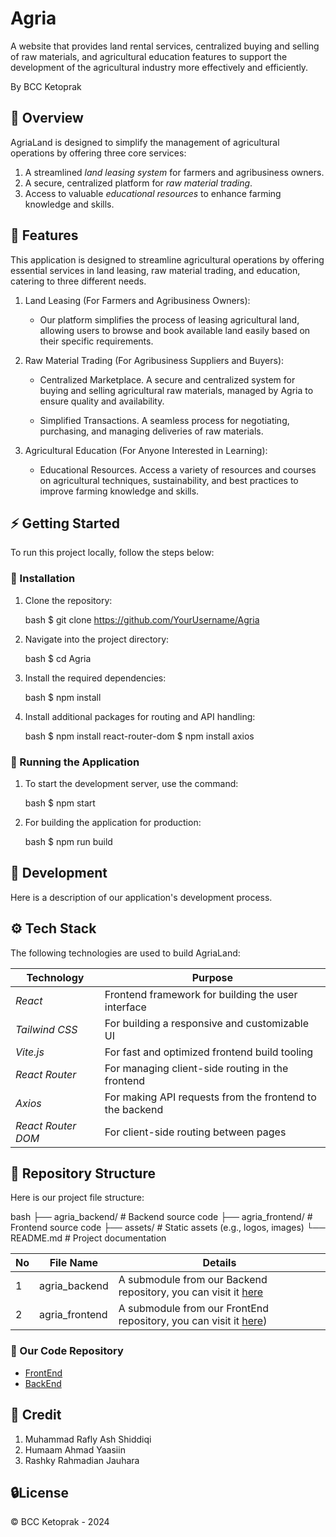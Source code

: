 # Agria
A website that provides land rental services, centralized buying and selling of raw materials, and agricultural education features to support the development of the agricultural industry more effectively and efficiently.

By BCC Ketoprak

## 📕 Overview

AgriaLand is designed to simplify the management of agricultural operations by offering three core services:
1. A streamlined *land leasing system* for farmers and agribusiness owners.
2. A secure, centralized platform for *raw material trading*.
3. Access to valuable *educational resources* to enhance farming knowledge and skills.

## 📖 Features
This application is designed to streamline agricultural operations by offering essential services in land leasing, raw material trading, and education, catering to three different needs.

1. Land Leasing (For Farmers and Agribusiness Owners): 

    * Our platform simplifies the process of leasing agricultural land, allowing users to browse and book available land easily based on their specific requirements.

2. Raw Material Trading (For Agribusiness Suppliers and Buyers): 

    * Centralized Marketplace. A secure and centralized system for buying and selling agricultural raw materials, managed by Agria to ensure quality and availability.
  
    * Simplified Transactions. A seamless process for negotiating, purchasing, and managing deliveries of raw materials.

3. Agricultural Education (For Anyone Interested in Learning): 

    * Educational Resources. Access a variety of resources and courses on agricultural techniques, sustainability, and best practices to improve farming knowledge and skills.

## ⚡ Getting Started

To run this project locally, follow the steps below:

### 👾 Installation

1. Clone the repository:

    bash
    $ git clone https://github.com/YourUsername/Agria
    

2. Navigate into the project directory:

    bash
    $ cd Agria
    

3. Install the required dependencies:

    bash
    $ npm install
    

4. Install additional packages for routing and API handling:

    bash
    $ npm install react-router-dom
    $ npm install axios
    

### 🦿 Running the Application

1. To start the development server, use the command:

    bash
    $ npm start
    

2. For building the application for production:

    bash
    $ npm run build
    

## 🔧 Development

Here is a description of our application's development process.

## ⚙ Tech Stack

The following technologies are used to build AgriaLand:

| Technology              | Purpose                                                    |
|-------------------------|------------------------------------------------------------|
| *React*                | Frontend framework for building the user interface         |
| *Tailwind CSS*         | For building a responsive and customizable UI                |
| *Vite.js*              | For fast and optimized frontend build tooling                |
| *React Router*         | For managing client-side routing in the frontend           |
| *Axios*                | For making API requests from the frontend to the backend   |
| *React Router DOM*     | For client-side routing between pages                        |

## 📂 Repository Structure

Here is our project file structure:

bash
├── agria_backend/     # Backend source code
├── agria_frontend/    # Frontend source code
├── assets/            # Static assets (e.g., logos, images)
└── README.md          # Project documentation


| No  | File Name            | Details                                                                                                                |
| --- | -------------------- | ---------------------------------------------------------------------------------------------------------------------- |
| 1   | agria_backend    | A submodule from our Backend repository, you can visit it [here](https://github.com/ahmdyaasiin/agria-backend)    |
| 2   | agria_frontend   | A submodule from our FrontEnd repository, you can visit it [here](https://github.com/Einrafh/agria-frontend))  |

### 🔩 Our Code Repository

- [FrontEnd](https://github.com/Einrafh/agria-frontend)
- [BackEnd](https://github.com/ahmdyaasiin/agria-backend)

## 🌟 Credit

1. Muhammad Rafly Ash Shiddiqi
2. Humaam Ahmad Yaasiin
3. Rashky Rahmadian Jauhara


## 🔒License

© BCC Ketoprak - 2024
